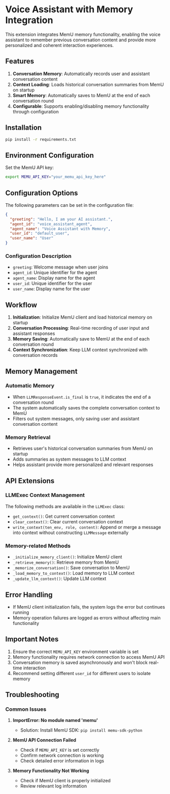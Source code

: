 # Voice Assistant with Memory Integration

This extension integrates MemU memory functionality, enabling the voice assistant to remember previous conversation content and provide more personalized and coherent interaction experiences.

## Features

1. **Conversation Memory**: Automatically records user and assistant conversation content
2. **Context Loading**: Loads historical conversation summaries from MemU on startup
3. **Smart Memory**: Automatically saves to MemU at the end of each conversation round
4. **Configurable**: Supports enabling/disabling memory functionality through configuration

## Installation

```bash
pip install -r requirements.txt
```

## Environment Configuration

Set the MemU API key:

```bash
export MEMU_API_KEY="your_memu_api_key_here"
```

## Configuration Options

The following parameters can be set in the configuration file:

```json
{
  "greeting": "Hello, I am your AI assistant.",
  "agent_id": "voice_assistant_agent",
  "agent_name": "Voice Assistant with Memory",
  "user_id": "default_user",
  "user_name": "User"
}
```

### Configuration Description

- `greeting`: Welcome message when user joins
- `agent_id`: Unique identifier for the agent
- `agent_name`: Display name for the agent
- `user_id`: Unique identifier for the user
- `user_name`: Display name for the user

## Workflow

1. **Initialization**: Initialize MemU client and load historical memory on startup
2. **Conversation Processing**: Real-time recording of user input and assistant responses
3. **Memory Saving**: Automatically save to MemU at the end of each conversation round
4. **Context Synchronization**: Keep LLM context synchronized with conversation records

## Memory Management

### Automatic Memory
- When `LLMResponseEvent.is_final` is `true`, it indicates the end of a conversation round
- The system automatically saves the complete conversation context to MemU
- Filters out system messages, only saving user and assistant conversation content

### Memory Retrieval
- Retrieves user's historical conversation summaries from MemU on startup
- Adds summaries as system messages to LLM context
- Helps assistant provide more personalized and relevant responses

## API Extensions

### LLMExec Context Management

The following methods are available in the `LLMExec` class:

- `get_context()`: Get current conversation context
- `clear_context()`: Clear current conversation context
- `write_context(ten_env, role, content)`: Append or merge a message into context without constructing `LLMMessage` externally

### Memory-related Methods

- `_initialize_memory_client()`: Initialize MemU client
- `_retrieve_memory()`: Retrieve memory from MemU
- `_memorize_conversation()`: Save conversation to MemU
- `_load_memory_to_context()`: Load memory to LLM context
- `_update_llm_context()`: Update LLM context

## Error Handling

- If MemU client initialization fails, the system logs the error but continues running
- Memory operation failures are logged as errors without affecting main functionality

## Important Notes

1. Ensure the correct `MEMU_API_KEY` environment variable is set
2. Memory functionality requires network connection to access MemU API
3. Conversation memory is saved asynchronously and won't block real-time interaction
4. Recommend setting different `user_id` for different users to isolate memory

## Troubleshooting

### Common Issues

1. **ImportError: No module named 'memu'**
   - Solution: Install MemU SDK: `pip install memu-sdk-python`

2. **MemU API Connection Failed**
   - Check if `MEMU_API_KEY` is set correctly
   - Confirm network connection is working
   - Check detailed error information in logs

3. **Memory Functionality Not Working**
   - Check if MemU client is properly initialized
   - Review relevant log information